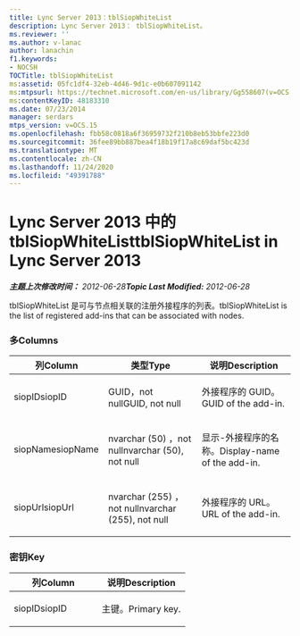 ```yaml
---
title: Lync Server 2013：tblSiopWhiteList
description: Lync Server 2013： tblSiopWhiteList。
ms.reviewer: ''
ms.author: v-lanac
author: lanachin
f1.keywords:
- NOCSH
TOCTitle: tblSiopWhiteList
ms:assetid: 05fc1df4-32eb-4d46-9d1c-e0b607091142
ms:mtpsurl: https://technet.microsoft.com/en-us/library/Gg558607(v=OCS.15)
ms:contentKeyID: 48183310
ms.date: 07/23/2014
manager: serdars
mtps_version: v=OCS.15
ms.openlocfilehash: fbb58c0818a6f36959732f210b8eb53bbfe223d0
ms.sourcegitcommit: 36fee89bb887bea4f18b19f17a8c69daf5bc423d
ms.translationtype: MT
ms.contentlocale: zh-CN
ms.lasthandoff: 11/24/2020
ms.locfileid: "49391788"
---
```

# <a name="tblsiopwhitelist-in-lync-server-2013"></a><span data-ttu-id="926f4-103">Lync Server 2013 中的 tblSiopWhiteList</span><span class="sxs-lookup"><span data-stu-id="926f4-103">tblSiopWhiteList in Lync Server 2013</span></span>

<div data-xmlns="http://www.w3.org/1999/xhtml">

<div class="topic" data-xmlns="http://www.w3.org/1999/xhtml" data-msxsl="urn:schemas-microsoft-com:xslt" data-cs="https://msdn.microsoft.com/">

<div data-asp="https://msdn2.microsoft.com/asp">



</div>

<div id="mainSection">

<div id="mainBody"><span data-ttu-id="926f4-104">

<span> </span></span><span class="sxs-lookup"><span data-stu-id="926f4-104">

<span> </span></span></span>

<span data-ttu-id="926f4-105">_**主题上次修改时间：** 2012-06-28_</span><span class="sxs-lookup"><span data-stu-id="926f4-105">_**Topic Last Modified:** 2012-06-28_</span></span>

<span data-ttu-id="926f4-106">tblSiopWhiteList 是可与节点相关联的注册外接程序的列表。</span><span class="sxs-lookup"><span data-stu-id="926f4-106">tblSiopWhiteList is the list of registered add-ins that can be associated with nodes.</span></span>

### <a name="columns"></a><span data-ttu-id="926f4-107">多</span><span class="sxs-lookup"><span data-stu-id="926f4-107">Columns</span></span>

<table>
<colgroup>
<col style="width: 33%" />
<col style="width: 33%" />
<col style="width: 33%" />
</colgroup>
<thead>
<tr class="header">
<th><span data-ttu-id="926f4-108">列</span><span class="sxs-lookup"><span data-stu-id="926f4-108">Column</span></span></th>
<th><span data-ttu-id="926f4-109">类型</span><span class="sxs-lookup"><span data-stu-id="926f4-109">Type</span></span></th>
<th><span data-ttu-id="926f4-110">说明</span><span class="sxs-lookup"><span data-stu-id="926f4-110">Description</span></span></th>
</tr>
</thead>
<tbody>
<tr class="odd">
<td><p><span data-ttu-id="926f4-111">siopID</span><span class="sxs-lookup"><span data-stu-id="926f4-111">siopID</span></span></p></td>
<td><p><span data-ttu-id="926f4-112">GUID，not null</span><span class="sxs-lookup"><span data-stu-id="926f4-112">GUID, not null</span></span></p></td>
<td><p><span data-ttu-id="926f4-113">外接程序的 GUID。</span><span class="sxs-lookup"><span data-stu-id="926f4-113">GUID of the add-in.</span></span></p></td>
</tr>
<tr class="even">
<td><p><span data-ttu-id="926f4-114">siopName</span><span class="sxs-lookup"><span data-stu-id="926f4-114">siopName</span></span></p></td>
<td><p><span data-ttu-id="926f4-115">nvarchar (50) ，not null</span><span class="sxs-lookup"><span data-stu-id="926f4-115">nvarchar (50), not null</span></span></p></td>
<td><p><span data-ttu-id="926f4-116">显示-外接程序的名称。</span><span class="sxs-lookup"><span data-stu-id="926f4-116">Display-name of the add-in.</span></span></p></td>
</tr>
<tr class="odd">
<td><p><span data-ttu-id="926f4-117">siopUrl</span><span class="sxs-lookup"><span data-stu-id="926f4-117">siopUrl</span></span></p></td>
<td><p><span data-ttu-id="926f4-118">nvarchar (255) ，not null</span><span class="sxs-lookup"><span data-stu-id="926f4-118">nvarchar (255), not null</span></span></p></td>
<td><p><span data-ttu-id="926f4-119">外接程序的 URL。</span><span class="sxs-lookup"><span data-stu-id="926f4-119">URL of the add-in.</span></span></p></td>
</tr>
</tbody>
</table>


### <a name="key"></a><span data-ttu-id="926f4-120">密钥</span><span class="sxs-lookup"><span data-stu-id="926f4-120">Key</span></span>

<table>
<colgroup>
<col style="width: 50%" />
<col style="width: 50%" />
</colgroup>
<thead>
<tr class="header">
<th><span data-ttu-id="926f4-121">列</span><span class="sxs-lookup"><span data-stu-id="926f4-121">Column</span></span></th>
<th><span data-ttu-id="926f4-122">说明</span><span class="sxs-lookup"><span data-stu-id="926f4-122">Description</span></span></th>
</tr>
</thead>
<tbody>
<tr class="odd">
<td><p><span data-ttu-id="926f4-123">siopID</span><span class="sxs-lookup"><span data-stu-id="926f4-123">siopID</span></span></p></td>
<td><p><span data-ttu-id="926f4-124">主键。</span><span class="sxs-lookup"><span data-stu-id="926f4-124">Primary key.</span></span></p></td>
</tr>
</tbody>
</table><span data-ttu-id="926f4-125">


</div>

<span> </span>

</div>

</div>

</span><span class="sxs-lookup"><span data-stu-id="926f4-125">


</div>

<span> </span>

</div>

</div>

</span></span></div>

